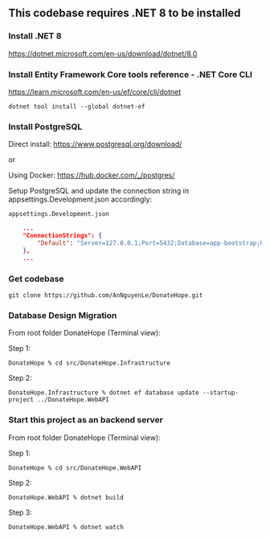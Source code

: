 ## This codebase requires .NET 8 to be installed

### Install .NET 8

https://dotnet.microsoft.com/en-us/download/dotnet/8.0

### Install Entity Framework Core tools reference - .NET Core CLI

https://learn.microsoft.com/en-us/ef/core/cli/dotnet

```
dotnet tool install --global dotnet-ef
```

### Install PostgreSQL

Direct install: https://www.postgresql.org/download/

or

Using Docker: https://hub.docker.com/_/postgres/

Setup PostgreSQL and update the connection string in appsettings.Development.json accordingly:

`appsettings.Development.json`

```json
    ...
    "ConnectionStrings": {
		"Default": "Server=127.0.0.1;Port=5432;Database=app-bootstrap;User Id=postgres;Password=admin123;"
	},
    ...
```

### Get codebase

```
git clone https://github.com/AnNguyenLe/DonateHope.git
```

### Database Design Migration

From root folder DonateHope (Terminal view):

Step 1:

```
DonateHope % cd src/DonateHope.Infrastructure
```

Step 2:

```
DonateHope.Infrastructure % dotnet ef database update --startup-project ../DonateHope.WebAPI
```

### Start this project as an backend server

From root folder DonateHope (Terminal view):

Step 1:

```
DonateHope % cd src/DonateHope.WebAPI
```

Step 2:

```
DonateHope.WebAPI % dotnet build
```

Step 3:

```
DonateHope.WebAPI % dotnet watch
```
